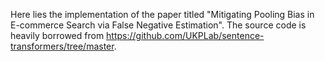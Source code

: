 Here lies the implementation of the paper titled "Mitigating Pooling Bias in E-commerce Search via False Negative Estimation". The source code is heavily borrowed from https://github.com/UKPLab/sentence-transformers/tree/master. 
